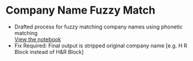 # Company Name Fuzzy Match
- Drafted process for fuzzy matching company names using phonetic matching\
[View the notebook](https://nbviewer.jupyter.org/github/dez9812/company-name-fuzzy-match/blob/master/Fuzzy%20Match%20-%20Company%20Name%20Workflow.ipynb)
- Fix Required: Final output is stripped original company name [e.g. H R Block instead of H&R Block]
